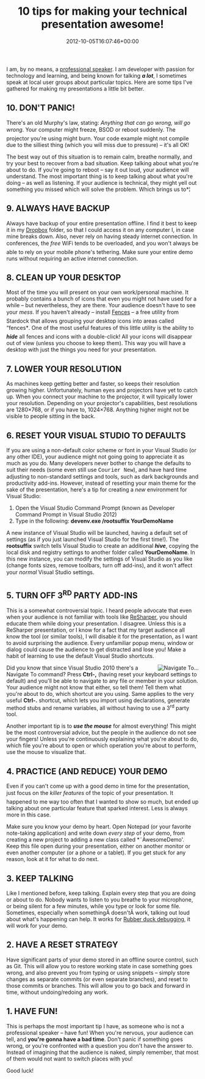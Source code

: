 ﻿---
title: 10 tips for making your technical presentation awesome!
date: 2012-10-05T16:07:46+00:00
---
I am, by no means, a [professional speaker](http://www.speakinghacks.com/). I am developer with passion for technology and learning, and being known for talking **_a lot_**, I sometimes speak at local user groups about particular topics. Here are some tips I've gathered for making my presentations a little bit better.

<!-- more -->

## 10. DON'T PANIC!

<img style="background-image: none; float: right; padding-top: 0px; padding-left: 0px; margin: 0px 0px 0px 5px; display: inline; padding-right: 0px; border-width: 0px;" title="" src="http://i2.wp.com/hmemcpy.com/wp-content/uploads/2012/10/image3.png?resize=244%2C154" alt="" align="right" border="0" data-recalc-dims="1" />There's an old Murphy's law, stating: *Anything that can go wrong, will go wrong*. Your computer might freeze, BSOD or reboot suddenly. The projector you're using might burn. Your code example might not compile due to the silliest thing (which you will miss due to pressure) &ndash; it's all OK!

The best way out of this situation is to remain calm, breathe normally, and try your best to recover from a bad situation. Keep talking about what you're about to do. If you're going to reboot &ndash; say it out loud, your audience will understand. The most important thing is to keep talking about what you're doing &ndash; as well as listening. If your audience is technical, they might yell out something you missed which will solve the problem. Which brings us to*¦

## 9. ALWAYS HAVE BACKUP

Always have backup of your entire presentation offline. I find it best to keep it in my [Dropbox](https://www.dropbox.com/referrals/NTIzMjM2NjE5?src=global9) folder, so that I could access it on any computer I, in case mine breaks down. Also, never rely on having steady internet connection. In conferences, the *free* WiFi tends to be overloaded, and you won't always be able to rely on your mobile phone's tethering. Make sure your entire demo runs without requiring an active internet connection.

## 8. CLEAN UP YOUR DESKTOP

[<img style="background-image: none; padding-top: 0px; padding-left: 0px; margin: 0px 0px 0px 5px; display: inline; padding-right: 0px; border: 0px;" src="http://i2.wp.com/www.stardock.com/products/fences/images/screenshots/fences_image.png?resize=244%2C184" alt="" align="right" border="0" data-recalc-dims="1" />](http://i2.wp.com/www.stardock.com/products/fences/images/screenshots/fences_image.png)Most of the time you will present on your own work/personal machine. It probably contains a bunch of icons that even you might not have used for a while &ndash; but nevertheless, they are there. Your audience doesn't have to see your *mess*. If you haven't already &ndash; install [Fences](http://www.stardock.com/products/fences/) &ndash; a free utility from Stardock that allows grouping your desktop icons into areas called &#8220;fences*. One of the most useful features of this little utility is the ability to **_hide_** all fences and icons with a double-click! All your icons will disappear out of view (unless you choose to keep them). This way you will have a desktop with just the things you need for your presentation.

## 7. LOWER YOUR RESOLUTION

As machines keep getting better and faster, so keeps their resolution growing higher. Unfortunately, human eyes and projectors have yet to catch up. When you connect your machine to the projector, it will typically lower your resolution. Depending on your projector's capabilities, best resolutions are 1280&#215;768, or if you have to, 1024&#215;768. Anything higher might not be visible to people sitting in the back.

## 6. RESET YOUR VISUAL STUDIO TO DEFAULTS

If you are using a non-default color scheme or font in your Visual Studio (or any other IDE), your audience might not going going to appreciate it as much as you do. Many developers never bother to change the defaults to suit their needs (some even still use <span style="font-family: 'Courier New';">Courier New</span>), and have hard time adjusting to non-standard settings and tools, such as dark backgrounds and productivity add-ins. However, instead of resetting your main theme for the sake of the presentation, here's a tip for creating a _new_ environment for Visual Studio:

  1. Open the Visual Studio Command Prompt (known as Developer Command Prompt in Visual Studio 2012)
  2. Type in the following: **devenv.exe /rootsuffix YourDemoName**

A new instance of Visual Studio will be launched, having a default set of settings (as if you just launched Visual Studio for the first time!). The **rootsuffix** switch tells Visual Studio to create an additional **_hive_**, copying the local disk and registry settings to another folder called **YourDemoName**. In this new instance, you can modify the settings of Visual Studio as you like (change fonts sizes, remove toolbars, turn off add-ins), and it won't affect your *normal* Visual Studio settings.

## 5. TURN OFF 3<sup>RD</sup> PARTY ADD-INS

This is a somewhat controversial topic. I heard people advocate that even when your audience is not familiar with tools like [ReSharper](http://www.jetbrains.com/resharper/), you should educate them while doing your presentation. I disagree. Unless this is a ReSharper presentation, or I know for a fact that my target audience all know the tool (or similar tools), I will disable it for the presentation, as I want to avoid surprising the audience. Every unfamiliar popup menu, window or dialog could cause the audience to get distracted and lose you! Make a habit of learning to use the default Visual Studio shortcuts.

[<img style="background-image: none; float: right; padding-top: 0px; padding-left: 0px; margin: 0px 0px 0px 5px; display: inline; padding-right: 0px; border-width: 0px;" title="Navigate To..." src="http://i1.wp.com/hmemcpy.com/wp-content/uploads/2012/10/SNAGHTML7b5e651_thumb.png?resize=244%2C176" alt="Navigate To..." align="right" border="0" data-recalc-dims="1" />](http://i1.wp.com/hmemcpy.com/wp-content/uploads/2012/10/SNAGHTML7b5e651.png)Did you know that since Visual Studio 2010 there's a Navigate To command? Press **Ctrl-,** (having reset your keyboard settings to default) and you'll be able to navigate to any file or member in your solution. Your audience might not know that either, so tell them! Tell them what you're about to do, which shortcut are you using. Same applies to the very useful **Ctrl-.** shortcut, which lets you import using declarations, generate method stubs and rename variables, all without having to use a 3<sup>rd</sup> party tool.

Another important tip is to **_use the mouse_** for almost everything! This might be the most controversial advice, but the people in the audience do not see your fingers! Unless you're continuously explaining what you're about to do, which file you're about to open or which operation you're about to perform, use the mouse to visualize that.

## 4. PRACTICE (AND REDUCE) YOUR DEMO

Even if you can't come up with a good demo in time for the presentation, just focus on the *killer features* of the topic of your presentation. It happened to me way too often that I wanted to show so much, but ended up talking about one particular feature that sparked interest. Less is always more in this case.

Make sure you know your demo by heart. Open Notepad (or your favorite note-taking application) and write down _every step_ of your demo, from creating a new project to adding a new class called *˜AwesomeDemo'. Keep this file open during your presentation, either on another monitor or even another computer (or a phone or a tablet). If you get stuck for any reason, look at it for what to do next.

## **3. KEEP TALKING**

<img style="float: right; margin: 0px 0px 0px 5px; display: inline;" title="" src="http://i2.wp.com/hmemcpy.com/wp-content/uploads/2012/10/image5.png?resize=160%2C160" alt="" align="right" data-recalc-dims="1" />Like I mentioned before, keep talking. Explain every step that you are doing or about to do. Nobody wants to listen to you breathe to your microphone, or being silent for a few minutes, while you type or look for some file. Sometimes, especially when somethingÂ doesn'tÂ work, talking out loud about what's happening can help. It works for [Rubber duck debugging](http://en.wikipedia.org/wiki/Rubber_duck_debugging), it will work for your demo.

## **2. HAVE A RESET STRATEGY**

Have significant parts of your demo stored in an offline source control, such as Git. This will allow you to restore working state in case something goes wrong, and also prevent you from typing or using snippets &ndash; simply store changes as separate commits (or even separate branches), and reset to those commits or branches. This will allow you to go back and forward in time, without undoing/redoing any work.

## 1. HAVE FUN!

<img style="background-image: none; float: right; padding-top: 0px; padding-left: 0px; margin: 0px 0px 0px 5px; display: inline; padding-right: 0px; border: 0px;" title="" src="http://i0.wp.com/hmemcpy.com/wp-content/uploads/2012/10/image6.png?resize=244%2C184" alt="" align="right" border="0" data-recalc-dims="1" />This is perhaps the most important tip I have, as someone who is not a professional speaker &ndash; have fun! When you're nervous, your audience can tell, and **you're gonna have a bad time**. Don't panic if something goes wrong, or you're confronted with a question you don't have the answer to. Instead of imagining that the audience is naked, simply remember, that most of them would not want to switch places with you!

Good luck!
